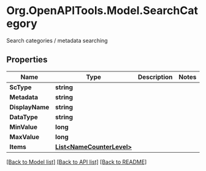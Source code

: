 # Org.OpenAPITools.Model.SearchCategory
Search categories / metadata searching

## Properties

Name | Type | Description | Notes
------------ | ------------- | ------------- | -------------
**ScType** | **string** |  | 
**Metadata** | **string** |  | 
**DisplayName** | **string** |  | 
**DataType** | **string** |  | 
**MinValue** | **long** |  | 
**MaxValue** | **long** |  | 
**Items** | [**List&lt;NameCounterLevel&gt;**](NameCounterLevel.md) |  | 

[[Back to Model list]](../README.md#documentation-for-models) [[Back to API list]](../README.md#documentation-for-api-endpoints) [[Back to README]](../README.md)

